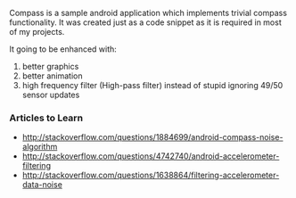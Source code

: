 Compass is a sample android application which implements trivial compass functionality.
It was created just as a code snippet as it is required in most of my projects.

It going to be enhanced with:

1. better graphics
2. better animation
3. high frequency filter (High-pass filter) instead of stupid ignoring 49/50 sensor updates

### Articles to Learn
* http://stackoverflow.com/questions/1884699/android-compass-noise-algorithm
* http://stackoverflow.com/questions/4742740/android-accelerometer-filtering
* http://stackoverflow.com/questions/1638864/filtering-accelerometer-data-noise